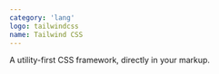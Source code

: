 ```yaml
---
category: 'lang'
logo: tailwindcss
name: Tailwind CSS
---
```


A utility-first CSS framework, directly in your markup.
